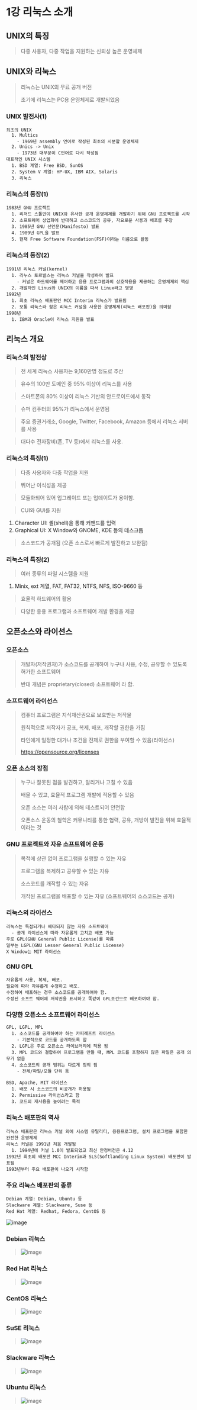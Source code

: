 # 1강 리눅스 소개

## UNIX의 특징
> 다중 사용자, 다중 작업을 지원하는 신뢰성 높은 운영체제

## UNIX와 리눅스
> 리눅스는 UNIX의 무료 공개 버전
> 
> 초기에 리눅스는 PC용 운영체제로 개발되었음

### UNIX 발전사(1)
```
최초의 UNIX
  1. Multics
    - 1969년 assembly 언어로 작성된 최초의 시분할 운영체제
  2. Unics -> Unix
    - 1973년 대부분이 C언어로 다시 작성됨
대표적인 UNIX 시스템
  1. BSD 계열: Free BSD, SunOS
  2. System V 계열: HP-UX, IBM AIX, Solaris
  3. 리눅스
```

### 리눅스의 등장(1)
```
1983년 GNU 프로젝트
  1. 리처드 스톨만이 UNIX와 유사한 공개 운영체제를 개발하기 위해 GNU 프로젝트를 시작
  2. 소프트웨어 상업화에 반대하고 소스코드의 공유, 자요로운 사용과 배포를 주장
  3. 1985년 GNU 선언문(Manifesto) 발표
  4. 1989년 GPL을 발표
  5. 현재 Free Software Foundation(FSF)이라는 이름으로 활동
```

### 리눅스의 등장(2)
```
1991년 리눅스 커널(kernel)
  1. 리누스 토르발스는 리눅스 커널을 작성하여 발표
    - 커널은 하드웨어를 제어하고 응용 프로그램과의 상호작용을 제공하는 운영체제의 핵심
  2. 개발자인 Linus와 UNIX의 이름을 따서 Linux라고 명명
1992년
  1. 최초 리눅스 배포판인 MCC Interim 리눅스가 발표됨
  2. 보통 리눅스라 함은 리눅스 커널을 사용한 운영체제(리눅스 배포판)을 의미함
1998년
  1. IBM과 Oracle이 리눅스 지원을 발표
```

## 리눅스 개요

### 리눅스의 발전상
> 전 세계 리눅스 사용자는 9,160만명 정도로 추산
 
> 유수의 100만 도메인 중 95% 이상이 리눅스를 사용

> 스마트폰의 80% 이상이 리눅스 기반의 안드로이드에서 동작

> 슈퍼 컴퓨터의 95%가 리눅스에서 운영됨

> 주요 증권거래소, Google, Twitter, Facebook, Amazon 등에서 리눅스 서버를 사용

> 대다수 전자장비(폰, TV 등)에서 리눅스를 사용.

### 리눅스의 특징(1)
> 다중 사용자와 다중 작업을 지원

> 뛰어난 이식성을 제공

> 모듈화되어 있어 업그레이드 또는 업데이트가 용이함.

> CUI와 GUI를 지원
  1. Character UI: 셸(shell)을 통해 커맨드를 입력
  2. Graphical UI: X Window와 GNOME, KDE 등의 데스크톱

> 소스코드가 공개됨 (오픈 소스로서 빠르게 발전하고 보완됨)

### 리눅스의 특징(2)
> 여러 종류의 파일 시스템을 지원
  1. Minix, ext 계열, FAT, FAT32, NTFS, NFS, ISO-9660 등

> 효율적 하드웨어의 활용

> 다양한 응용 프로그램과 소프트웨어 개발 환경을 제공

## 오픈소스와 라이선스

### 오픈소스
> 개발자(저작권자)가 소스코드를 공개하여 누구나 사용, 수정, 공유할 수 있도록 허가한 소프트웨어
>
> 반대 개념은 proprietary(closed) 소프트웨어 라 함.

### 소프트웨어 라이선스
> 컴퓨터 프로그램은 지식재산권으로 보호받는 저작물
> 
> 원칙적으로 저작자가 공표, 복제, 배포, 개작할 권한을 가짐
> 
> 타인에게 일정한 대가나 조건을 전제로 권한을 부여할 수 있음(라이선스)
>
> https://opensource.org/licenses

### 오픈 소스의 장점
> 누구나 잘못된 점을 발견하고, 알리거나 고칠 수 있음
>
> 배울 수 있고, 효율적 프로그램 개발에 적용할 수 있음
> 
> 오픈 소스는 여러 사람에 의해 테스트되어 안전함
> 
> 오픈소스 운동의 철학은 커뮤니티를 통한 협력, 공유, 개방이 발전을 위해 효율적이라는 것

### GNU 프로젝트와 자유 소프트웨어 운동
> 목적에 상관 없이 프로그램을 실행할 수 있는 자유
> 
> 프로그램을 복제하고 공유할 수 있는 자유
>
> 소스코드를 개작할 수 있는 자유
>
> 개작된 프로그램을 배포할 수 있는 자유 (소프트웨어의 소스코드는 공개)

### 리눅스의 라이선스
```
리눅스는 독점되거나 베타되지 않는 자유 소프트웨어
  - 공개 라이선스에 따라 자유롭게 고치고 배포 가능
주로 GPL(GNU General Public License)를 따름
일부는 LGPL(GNU Lesser General Public License)
X Window는 MIT 라이선스
```

### GNU GPL
```
자유롭게 사용, 복제, 배포.
필요에 따라 자유롭게 수정하고 배포.
수정하여 배포하는 경우 소스코드를 공개하여야 함.
수정된 소프트 웨어에 저작권을 표시하고 똑같이 GPL조건으로 배포하여야 함.
```

### 다양한 오픈소스 소프트웨어 라이선스
```
GPL, LGPL, MPL
  1. 소스코드를 공개하여야 하는 카피레프트 라이선스
    - 기본적으로 코드를 공개하도록 함
  2. LGPL은 주로 오픈소스 라이브러리에 적용 됨
  3. MPL 코드와 결합하여 프로그램을 만들 때, MPL 코드를 포함하지 않은 파일은 공개 의무가 없음
  4. 소스코드의 공개 범위는 다르게 정의 됨
    - 전체/파일/모듈 단위 등

BSD, Apache, MIT 라이선스
  1. 배포 시 소스코드의 비공개가 허용됨
  2. Permissive 라이선스라고 함
  3. 코드의 재사용을 높이려는 목적
```

### 리눅스 배포판의 역사
```
리눅스 배포판은 리눅스 커널 외에 시스템 유틸리티, 응용프로그램, 설치 프로그램을 포함한 완전한 운영체제
리눅스 커널은 1991년 처음 개발됨
  1. 1994년에 커널 1.0이 발표되었고 최신 안정버전은 4.12
1992년 최초의 배포판 MCC Interim과 SLS(Softlanding Linux System) 배포판이 발표됨
1993년부터 주요 배포판이 나오기 시작함
```

### 주요 리눅스 배포판의 종류
```
Debian 계열: Debian, Ubuntu 등
Slackware 계열: Slackware, Suse 등
Red Hat 계열: Redhat, Fedora, CentOS 등
```
![image](https://user-images.githubusercontent.com/17442343/131209343-76bf4722-5ec7-4249-8459-e83bb53cea99.png)

### Debian 리눅스
> ![image](https://user-images.githubusercontent.com/17442343/131209362-c935c557-84a4-4b3a-9c0b-46eceaa6dd8e.png)

### Red Hat 리눅스
> ![image](https://user-images.githubusercontent.com/17442343/131209383-fe6b9b54-d2d3-4151-a793-94ed13515f30.png)

### CentOS 리눅스
> ![image](https://user-images.githubusercontent.com/17442343/131209448-6e304e8e-20ad-46dc-a64f-c2922e181a5a.png)

### SuSE 리눅스
> ![image](https://user-images.githubusercontent.com/17442343/131209463-3f238203-dc33-44d0-b6dd-04823c436032.png)

### Slackware 리눅스
> ![image](https://user-images.githubusercontent.com/17442343/131209493-ec798630-b76f-479d-b1a2-6c9c7a8e4e47.png)

### Ubuntu 리눅스
> ![image](https://user-images.githubusercontent.com/17442343/131209562-3b20f374-66a8-4ca4-b599-bb2182ec1e75.png)
